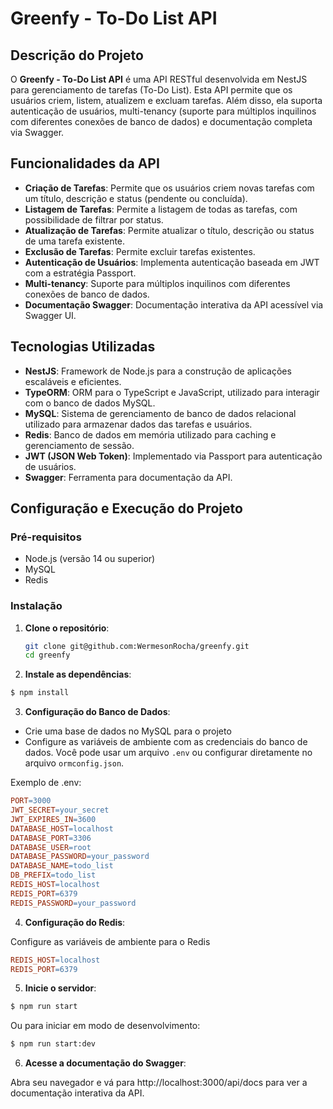 # Greenfy - To-Do List API

## Descrição do Projeto

O **Greenfy - To-Do List API** é uma API RESTful desenvolvida em NestJS para gerenciamento de tarefas (To-Do List). Esta API permite que os usuários criem, listem, atualizem e excluam tarefas. Além disso, ela suporta autenticação de usuários, multi-tenancy (suporte para múltiplos inquilinos com diferentes conexões de banco de dados) e documentação completa via Swagger.

## Funcionalidades da API

- **Criação de Tarefas**: Permite que os usuários criem novas tarefas com um título, descrição e status (pendente ou concluída).
- **Listagem de Tarefas**: Permite a listagem de todas as tarefas, com possibilidade de filtrar por status.
- **Atualização de Tarefas**: Permite atualizar o título, descrição ou status de uma tarefa existente.
- **Exclusão de Tarefas**: Permite excluir tarefas existentes.
- **Autenticação de Usuários**: Implementa autenticação baseada em JWT com a estratégia Passport.
- **Multi-tenancy**: Suporte para múltiplos inquilinos com diferentes conexões de banco de dados.
- **Documentação Swagger**: Documentação interativa da API acessível via Swagger UI.

## Tecnologias Utilizadas

- **NestJS**: Framework de Node.js para a construção de aplicações escaláveis e eficientes.
- **TypeORM**: ORM para o TypeScript e JavaScript, utilizado para interagir com o banco de dados MySQL.
- **MySQL**: Sistema de gerenciamento de banco de dados relacional utilizado para armazenar dados das tarefas e usuários.
- **Redis**: Banco de dados em memória utilizado para caching e gerenciamento de sessão.
- **JWT (JSON Web Token)**: Implementado via Passport para autenticação de usuários.
- **Swagger**: Ferramenta para documentação da API.

## Configuração e Execução do Projeto

### Pré-requisitos

- Node.js (versão 14 ou superior)
- MySQL
- Redis

### Instalação

1. **Clone o repositório**:

   ```bash
   git clone git@github.com:WermesonRocha/greenfy.git
   cd greenfy
   ```

2. **Instale as dependências**:

```bash
$ npm install
```

3. **Configuração do Banco de Dados**:

- Crie uma base de dados no MySQL para o projeto
- Configure as variáveis de ambiente com as credenciais do banco de dados. Você pode usar um arquivo `.env` ou configurar diretamente no arquivo `ormconfig.json`.

Exemplo de .env:

```makefile
PORT=3000
JWT_SECRET=your_secret
JWT_EXPIRES_IN=3600
DATABASE_HOST=localhost
DATABASE_PORT=3306
DATABASE_USER=root
DATABASE_PASSWORD=your_password
DATABASE_NAME=todo_list
DB_PREFIX=todo_list
REDIS_HOST=localhost
REDIS_PORT=6379
REDIS_PASSWORD=your_password
```

4. **Configuração do Redis**:

Configure as variáveis de ambiente para o Redis

```makefile
REDIS_HOST=localhost
REDIS_PORT=6379
```

5. **Inicie o servidor**:

```bash
$ npm run start

```

Ou para iniciar em modo de desenvolvimento:

```bash
$ npm run start:dev

```

6. **Acesse a documentação do Swagger**:

Abra seu navegador e vá para http://localhost:3000/api/docs para ver a documentação interativa da API.
